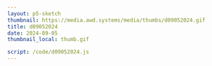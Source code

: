 ```yaml
---
layout: p5-sketch
thumbnail: https://media.awd.systems/media/thumbs/d09052024.gif
title: d09052024
date: 2024-09-05
thumbnail_local: thumb.gif

script: /code/d09052024.js
---
```

